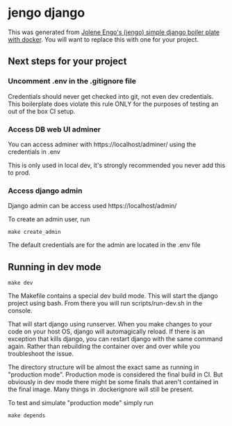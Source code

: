 # jengo django
This was generated from [Jolene Engo's (jengo) simple django boiler plate with docker](https://github.com/jengo/django).  You will want to replace this with one for your project.

## Next steps for your project

### Uncomment .env in the .gitignore file
Credentials should never get checked into git, not even dev credentials.  This boilerplate does violate this rule ONLY for the purposes of testing an out of the box CI setup.

### Access DB web UI adminer
You can access adminer with https://localhost/adminer/ using the credentials in .env

This is only used in local dev, it's strongly recommended you never add this to prod.

### Access django admin
Django admin can be access used https://localhost/admin/

To create an admin user, run
```
make create_admin
```

The default credentials are for the admin are located in the .env file

## Running in dev mode
```
make dev
```
The Makefile contains a special dev build mode.  This will start the django project using bash.  From there you will run scripts/run-dev.sh in the console.

That will start django using runserver.  When you make changes to your code on your host OS, django will automagically reload.  If there is an exception that kills django, you can restart django with the same command again.  Rather than rebuilding the container over and over while you troubleshoot the issue.

The directory structure will be almost the exact same as running in "production mode".  Production mode is considered the final build in CI.  But obviously in dev mode there might be some finals that aren't contained in the final image.  Many things in .dockerignore will still be present.

To test and simulate "production mode" simply run
```
make depends
```



